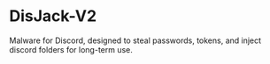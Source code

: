 # DisJack-V2
Malware for Discord, designed to steal passwords, tokens, and inject discord folders for long-term use. 
